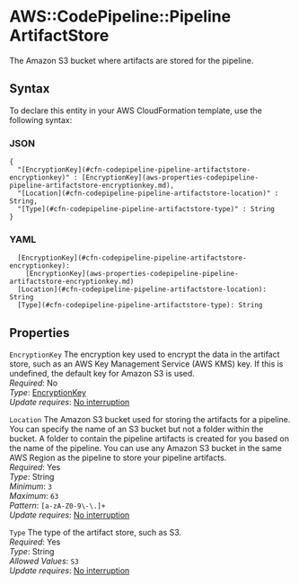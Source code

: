 # AWS::CodePipeline::Pipeline ArtifactStore<a name="aws-properties-codepipeline-pipeline-artifactstore"></a>

The Amazon S3 bucket where artifacts are stored for the pipeline\.

## Syntax<a name="aws-properties-codepipeline-pipeline-artifactstore-syntax"></a>

To declare this entity in your AWS CloudFormation template, use the following syntax:

### JSON<a name="aws-properties-codepipeline-pipeline-artifactstore-syntax.json"></a>

```
{
  "[EncryptionKey](#cfn-codepipeline-pipeline-artifactstore-encryptionkey)" : [EncryptionKey](aws-properties-codepipeline-pipeline-artifactstore-encryptionkey.md),
  "[Location](#cfn-codepipeline-pipeline-artifactstore-location)" : String,
  "[Type](#cfn-codepipeline-pipeline-artifactstore-type)" : String
}
```

### YAML<a name="aws-properties-codepipeline-pipeline-artifactstore-syntax.yaml"></a>

```
  [EncryptionKey](#cfn-codepipeline-pipeline-artifactstore-encryptionkey): 
    [EncryptionKey](aws-properties-codepipeline-pipeline-artifactstore-encryptionkey.md)
  [Location](#cfn-codepipeline-pipeline-artifactstore-location): String
  [Type](#cfn-codepipeline-pipeline-artifactstore-type): String
```

## Properties<a name="aws-properties-codepipeline-pipeline-artifactstore-properties"></a>

`EncryptionKey`  <a name="cfn-codepipeline-pipeline-artifactstore-encryptionkey"></a>
The encryption key used to encrypt the data in the artifact store, such as an AWS Key Management Service \(AWS KMS\) key\. If this is undefined, the default key for Amazon S3 is used\.  
*Required*: No  
*Type*: [EncryptionKey](aws-properties-codepipeline-pipeline-artifactstore-encryptionkey.md)  
*Update requires*: [No interruption](https://docs.aws.amazon.com/AWSCloudFormation/latest/UserGuide/using-cfn-updating-stacks-update-behaviors.html#update-no-interrupt)

`Location`  <a name="cfn-codepipeline-pipeline-artifactstore-location"></a>
The Amazon S3 bucket used for storing the artifacts for a pipeline\. You can specify the name of an S3 bucket but not a folder within the bucket\. A folder to contain the pipeline artifacts is created for you based on the name of the pipeline\. You can use any Amazon S3 bucket in the same AWS Region as the pipeline to store your pipeline artifacts\.  
*Required*: Yes  
*Type*: String  
*Minimum*: `3`  
*Maximum*: `63`  
*Pattern*: `[a-zA-Z0-9\-\.]+`  
*Update requires*: [No interruption](https://docs.aws.amazon.com/AWSCloudFormation/latest/UserGuide/using-cfn-updating-stacks-update-behaviors.html#update-no-interrupt)

`Type`  <a name="cfn-codepipeline-pipeline-artifactstore-type"></a>
The type of the artifact store, such as S3\.  
*Required*: Yes  
*Type*: String  
*Allowed Values*: `S3`  
*Update requires*: [No interruption](https://docs.aws.amazon.com/AWSCloudFormation/latest/UserGuide/using-cfn-updating-stacks-update-behaviors.html#update-no-interrupt)